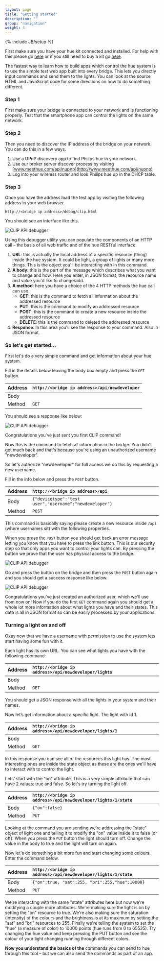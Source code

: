 ```yaml
---
layout: page
title: "Getting started"
description: ""
group: "navigation"
weight: 4
---
```

{% include JB/setup %}

First make sure you have your hue kit connected and installed. For help with this please go [here](http://www.meethue.com/getstarted) or if you still need to buy a kit go [here](http://www.meethue.com/buy).

The fastest way to learn how to build apps which control the hue system is to use the simple test web app built into every bridge. This lets you directly input commands and send them to the lights.  You can look at the source HTML and JavaScript code for some directions on how to do something different.

### Step 1
First make sure your bridge is connected to your network and is functioning properly.  Test that the smartphone app can control the lights on the same network.

### Step 2
Then you need to discover the IP address of the bridge on your network. You can do this in a few ways.
1.	Use a UPnP discovery app to find Philips hue in your network.
2.	Use our broker server discover process by visiting [www.meethue.com/api/nupnp](http://www.meethue.com/api/nupnp)
3.	Log into your wireless router and look Philips hue up in the DHCP table.

### Step 3
Once you have the address load the test app by visiting the following address in your web browser.

`http://<bridge ip address>/debug/clip.html`

You should see an interface like this.

![CLIP API debugger](/assets/themes/twitter/img/clip-api-debugger-empty.png)

Using this debugger utility you can populate the components of an HTTP call – the basis of all web traffic and of the hue RESTful interface.

1.	**URL**: this is actually the local address of a specific resource (thing) inside the hue system. It could be light, a group of lights or many more things. This is the object you'll be interacting with in this command.
2.	**A body**: this is the part of the message which describes what you want to change and how. Here you enter, in JSON format, the resource name and value you'd like to change/add.
3.	**A method**: here you have a choice of the 4 HTTP methods the hue call can use.
	* **GET**: this is the command to fetch all information about the addressed resource
	* **PUT**: this is the command to modify an addressed resource
	* **POST**: this is the command to create a new resource inside the addressed resource
	* **DELETE**: this is the command to deleted the addressed resource
4.	**Response**: In this area you'll see the response to your command. Also in JSON format.


### So let's get started…

First let's do a very simple command and get information about your hue system.

Fill in the details below leaving the body box empty and press the `GET` button.

| Address	|`http://<bridge ip address>/api/newdeveloper` 	|
|:--------|:----------------------------------------------|
|Body     |																								|
|Method		|`GET`																					|

You should see a response like below:

![CLIP API debugger](/assets/themes/twitter/img/clip-api-debugger-newdeveloper3.png)

Congratulations you've just sent you first CLIP command!

Now this is the command to fetch all information in the bridge. You didn't get much back and that's because you're using an unauthorized username "newdeveloper".

So let's authorize "newdeveloper" for full access we do this by requesting a new username.  

Fill in the info below and press the `POST` button.

|Address	|`http://<bridge ip address>/api`												|
|:--------|:------------------------------------------------------|
|Body			|`{"devicetype":"test user","username":"newdeveloper"}`	|
|Method		|`POST`																									|

This command is basically saying please create a new resource inside `/api` (where usernames sit) with the following properties.

When you press the `POST` button you should get back an error message letting you know that you have to press the link button. This is our security step so that only apps you want to control your lights can. By pressing the button we prove that the user has physical access to the bridge.

![CLIP API debugger](/assets/themes/twitter/img/clip-api-debugger-newdeveloper2.png)

Go and press the button on the bridge and then press the `POST` button again and you should get a success response like below.

![CLIP API debugger](/assets/themes/twitter/img/clip-api-debugger-newdeveloper.png)

Congratulations you’ve just created an authorized user, which we'll use from now on! Now if you do the first `GET` command again you should get a whole lot more information about what lights you have and their states. This data is all in JSON format so can be easily processed by your applications.


### Turning a light on and off

Okay now that we have a username with permission to use the system lets start having some fun with it.

Each light has its own URL.  You can see what lights you have with the following command:

|Address	|`http://<bridge ip address>/api/newdeveloper/lights`	|
|:--------|:----------------------------------------------------|
|Body			|																											|
|Method		|`GET`																								|

You should get a JSON response with all the lights in your system and their names.

Now let’s get information about a specific light. The light with id 1.

|Address	|`http://<bridge ip address>/api/newdeveloper/lights/1`	|
|:--------|:------------------------------------------------------|
|Body			|																												|
|Method		|`GET`																									|

In this response you can see all of the resources this light has. The most interesting ones are inside the state object as these are the ones we'll have to interact with to control the light.

Lets' start with the "on" attribute. This is a very simple attribute that can have 2 values: true and false. So let's try turning the light off.

|Address	|`http://<bridge ip address>/api/newdeveloper/lights/1/state`	|
|:--------|:------------------------------------------------------------|
|Body			|`{"on":false}`																								|
|Method		|`PUT`																												|

Looking at the command you are sending we’re addressing the "state" object of light one and telling it to modify the "on" value inside it to false (or off). When you press the `PUT` button the light should turn off. Change the value in the body to true and the light will turn on again. 

Now let's do something a bit more fun and start changing some colours. Enter the command below.

|Address	|`http://<bridge ip address>/api/newdeveloper/lights/1/state`	|
|:--------|:------------------------------------------------------------|
|Body			|`{"on":true, "sat":255, "bri":255,"hue":10000}`							|
|Method		|`PUT`																												| 

We're interacting with the same "state" attributes here but now we're modifying a couple more attributes. We're making sure the light is on by setting the "on" resource to true. We're also making sure the saturation (intensity) of the colours and the brightness is at its maximum by setting the "sat" and "bri" resources to 255. Finally we're telling the system to set the "hue" (a measure of color) to 10000 points (hue runs from 0 to 65535). Try changing the hue value and keep pressing the PUT button and see the colour of your light changing running through different colors.

**Now you understand the basics of the** commands you can send to hue through this tool – but we can also send the commands as part of an app.
